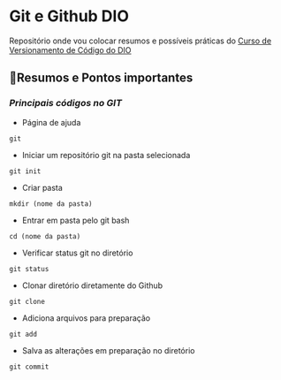 
# Git e Github DIO

Repositório onde vou colocar resumos e possíveis práticas do [Curso de Versionamento de Código do DIO](https://www.dio.me)

## 🤖Resumos e Pontos importantes
### *Principais códigos no GIT*
- Página de ajuda
```
git
```
- Iniciar um repositório git na pasta selecionada
```
git init
```
- Criar pasta
```
mkdir (nome da pasta)
```
- Entrar em pasta pelo git bash
```
cd (nome da pasta)
```
- Verificar status git no diretório
```
git status
```
- Clonar diretório diretamente do Github
```
git clone
```
- Adiciona arquivos para preparação
```
git add
```
- Salva as alterações em preparação no diretório
```
git commit
